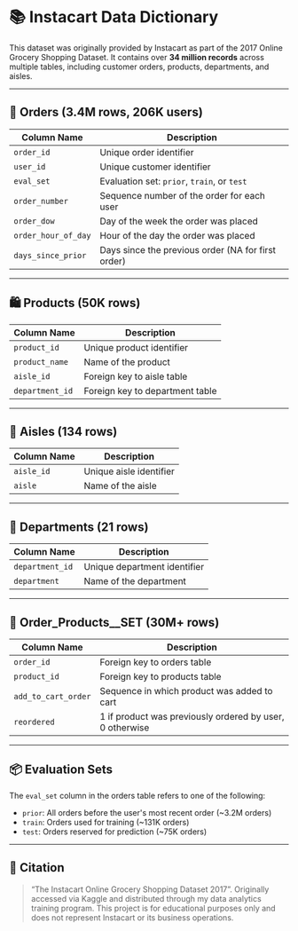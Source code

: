 # 📚 Instacart Data Dictionary

This dataset was originally provided by Instacart as part of the 2017 Online Grocery Shopping Dataset. It contains over **34 million records** across multiple tables, including customer orders, products, departments, and aisles.

---

## 🧾 Orders (3.4M rows, 206K users)

| Column Name           | Description |
|------------------------|-------------|
| `order_id`             | Unique order identifier |
| `user_id`              | Unique customer identifier |
| `eval_set`             | Evaluation set: `prior`, `train`, or `test` |
| `order_number`         | Sequence number of the order for each user |
| `order_dow`            | Day of the week the order was placed |
| `order_hour_of_day`    | Hour of the day the order was placed |
| `days_since_prior`     | Days since the previous order (NA for first order) |

---

## 🛍️ Products (50K rows)

| Column Name     | Description |
|------------------|-------------|
| `product_id`     | Unique product identifier |
| `product_name`   | Name of the product |
| `aisle_id`       | Foreign key to aisle table |
| `department_id`  | Foreign key to department table |

---

## 🧭 Aisles (134 rows)

| Column Name | Description |
|--------------|-------------|
| `aisle_id`   | Unique aisle identifier |
| `aisle`      | Name of the aisle |

---

## 🏬 Departments (21 rows)

| Column Name     | Description |
|------------------|-------------|
| `department_id`  | Unique department identifier |
| `department`     | Name of the department |

---

## 🛒 Order_Products__SET (30M+ rows)

| Column Name         | Description |
|----------------------|-------------|
| `order_id`           | Foreign key to orders table |
| `product_id`         | Foreign key to products table |
| `add_to_cart_order`  | Sequence in which product was added to cart |
| `reordered`          | 1 if product was previously ordered by user, 0 otherwise |

---

## 📦 Evaluation Sets

The `eval_set` column in the orders table refers to one of the following:

- `prior`: All orders before the user's most recent order (~3.2M orders)
- `train`: Orders used for training (~131K orders)
- `test`: Orders reserved for prediction (~75K orders)

---

## 📌 Citation

> “The Instacart Online Grocery Shopping Dataset 2017”. Originally accessed via Kaggle and distributed through my data analytics training program. This project is for educational purposes only and does not represent Instacart or its business operations.
